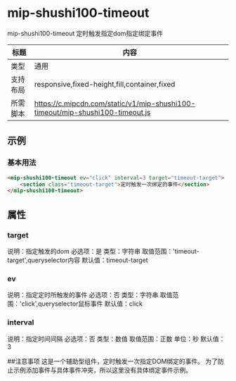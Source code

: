 # mip-shushi100-timeout

mip-shushi100-timeout 定时触发指定dom指定绑定事件

标题|内容
----|----
类型|通用
支持布局|responsive,fixed-height,fill,container,fixed
所需脚本|https://c.mipcdn.com/static/v1/mip-shushi100-timeout/mip-shushi100-timeout.js

## 示例

### 基本用法
```html
<mip-shushi100-timeout ev="click" interval=3 target="timeout-target">
    <section class="timeout-target">定时触发一次绑定的事件</section>
</mip-shushi100-timeout>
```

## 属性

### target

说明：指定触发的dom
必选项：是
类型：字符串
取值范围：'timeout-target',queryselector内容
默认值：timeout-target

### ev

说明：指定定时所触发的事件
必选项：否
类型：字符串
取值范围：'click',queryselector鼠标事件
默认值：click

### interval

说明：指定时间间隔
必选项：否
类型：数值
取值范围：正数
单位：秒
默认值：3


##注意事项
这是一个辅助型组件，定时触发一次指定DOM绑定的事件。
为了防止示例添加事件与具体事件冲突，所以这里没有具体绑定事件示例。






